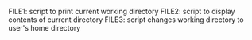FILE1: script to print current working directory
FILE2: script to display contents of current directory
FILE3: script changes working directory to user's home directory
